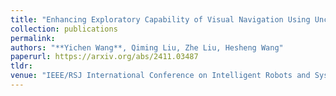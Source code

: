 ```yaml
---
title: "Enhancing Exploratory Capability of Visual Navigation Using Uncertainty of Implicit Scene Representation"
collection: publications
permalink: 
authors: "**Yichen Wang**, Qiming Liu, Zhe Liu, Hesheng Wang"
paperurl: https://arxiv.org/abs/2411.03487
tldr:
venue: "IEEE/RSJ International Conference on Intelligent Robots and Systems (**IROS**) 2024"
---
```

